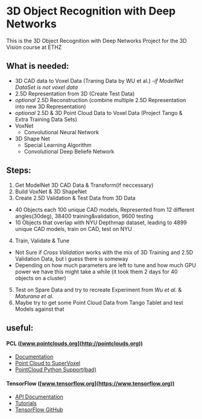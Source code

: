 # 3D Object Recognition with Deep Networks
This is the 3D Object Recognition with Deep Networks Project for the 3D Vision course at ETHZ
  
## What is needed:  
* 3D CAD data to Voxel Data (Traning Data by WU et al.) -*if ModelNet DataSet is not voxel data*
* 2.5D Representation from 3D (Create Test Data)
* *optional* 2.5D Reconstruction (combine multiple 2.5D Representation into new 3D Representation)
* *optional* 2.5D & 3D Point Cloud Data to Voxel Data (Project Tango & Extra Training Data Sets)
* VoxNet  
  * Convolutional Neural Network
* 3D Shape Net  
  * Special Learning Algorithm
  * Convolutional Deep Beliefe Network

## Steps:
1. Get ModelNet 3D CAD Data & Transform(if neccessary)
2. Build VoxNet & 3D ShapeNet
3. Create 2.5D Validation & Test Data from 3D Data
  * 40 Objects each 100 unique CAD models, Represented from 12 different angles(30deg), 38400 training&validation, 9600 testing
  * 10 Objects that overlap with NYU Depthmap dataset, leading to 4899 unique CAD models, train on CAD, test on NYU 
4. Train, Validate & Tune
  * Not Sure if *Cross Validation* works with the mix of 3D Training and 2.5D Validation Data, but i guess there is someway
  * Depending on how much parameters are left to tune and how much GPU power we have this might take a while (it took them 2 days for 40 objects on a cluster)
5. Test on Spare Data and try to recreate Experiment from *Wu et al.* & *Maturana et al.*
6. Maybe try to get some Point Cloud Data from Tango Tablet and test Models against that


## useful:
#### PCL ([www.pointclouds.org](http://pointclouds.org))
* [Documentation](http://pointclouds.org/documentation/)
* [Point Cloud to SuperVoxel](http://pointclouds.org/documentation/tutorials/supervoxel_clustering.php)  
* [PointCloud Python Support(bad)](http://pointclouds.org/news/2013/02/07/python-bindings-for-the-point-cloud-library/)
  
#### TensorFlow ([www.tensorflow.org](https://www.tensorflow.org))
* [API Documentation](https://www.tensorflow.org/versions/r0.7/api_docs/index.html)  
* [Tutorials](https://www.tensorflow.org/versions/r0.7/tutorials/index.html)  
* [TensorFlow GitHub](https://github.com/tensorflow/tensorflow)  
  
